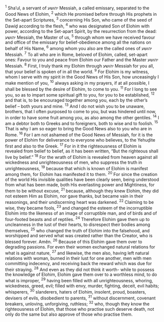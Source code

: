<sup>1</sup> Sha’ul, a servant of יהושע Messiah, a called emissary, separated to the Good News of Elohim,
<sup>2</sup> which He promised before through His prophets in the Set-apart Scriptures,
<sup>3</sup> concerning His Son, who came of the seed of Dawiḏ according to the flesh,
<sup>4</sup> who was designated Son of Elohim with power, according to the Set-apart Spirit, by the resurrection from the dead: יהושע Messiah, the Master of us,
<sup>5</sup> through whom we have received favour and office of the emissary for belief-obedience among all the nations on behalf of His Name,
<sup>6</sup> among whom you also are the called ones of יהושע Messiah.
<sup>7</sup> To all who are in Rome, beloved of Elohim, called, set-apart ones: Favour to you and peace from Elohim our Father and the Master יהושע Messiah.
<sup>8</sup> First, I truly thank my Elohim through יהושע Messiah for you all, that your belief is spoken of in all the world.
<sup>9</sup> For Elohim is my witness, whom I serve with my spirit in the Good News of His Son, how unceasingly I make mention of you,
<sup>10</sup> always asking in my prayers, if at all possible, I shall be blessed by the desire of Elohim, to come to you.
<sup>11</sup> For I long to see you, so as to impart some spiritual gift to you, for you to be established,
<sup>12</sup> and that is, to be encouraged together among you, each by the other’s belief – both yours and mine.
<sup>13</sup> And I do not wish you to be unaware, brothers, that I often purposed to come to you, but was hindered until now, in order to have some fruit among you, as also among the other gentiles.
<sup>14</sup> I am a debtor both to Greeks and to foreigners, both to wise and to foolish.
<sup>15</sup> That is why I am so eager to bring the Good News also to you who are in Rome.
<sup>16</sup> For I am not ashamed of the Good News of Messiah, for it is the power of Elohim for deliverance to everyone who believes, to the Yehuḏite first and also to the Greek.
<sup>17</sup> For in it the righteousness of Elohim is revealed from belief to belief, as it has been written, “But the righteous shall live by belief.”
<sup>18</sup> For the wrath of Elohim is revealed from heaven against all wickedness and unrighteousness of men, who suppress the truth in unrighteousness,
<sup>19</sup> because that which is known of Elohim is manifest among them, for Elohim has manifested it to them.
<sup>20</sup> For since the creation of the world His invisible qualities have been clearly seen, being understood from what has been made, both His everlasting power and Mightiness, for them to be without excuse,
<sup>21</sup> because, although they knew Elohim, they did not esteem Him as Elohim, nor gave thanks, but became vain in their reasonings, and their undiscerning heart was darkened.
<sup>22</sup> Claiming to be wise, they became fools,
<sup>23</sup> and changed the esteem of the incorruptible Elohim into the likeness of an image of corruptible man, and of birds and of four-footed beasts and of reptiles.
<sup>24</sup> Therefore Elohim gave them up to uncleanness in the lust of their hearts, to disrespect their bodies among themselves,
<sup>25</sup> who changed the truth of Elohim into the falsehood, and worshipped and served what was created rather than the Creator, who is blessed forever. Amĕn.
<sup>26</sup> Because of this Elohim gave them over to degrading passions. For even their women exchanged natural relations for what is against nature,
<sup>27</sup> and likewise, the men also, having left natural relations with woman, burned in their lust for one another, men with men committing indecency, and receiving back the reward which was due for their straying.
<sup>28</sup> And even as they did not think it worth- while to possess the knowledge of Elohim, Elohim gave them over to a worthless mind, to do what is improper,
<sup>29</sup> having been filled with all unrighteousness, whoring, wickedness, greed, evil; filled with envy, murder, fighting, deceit, evil habits; whisperers,
<sup>30</sup> slanderers, haters of Elohim, insolent, proud, boasters, devisers of evils, disobedient to parents,
<sup>31</sup> without discernment, covenant breakers, unloving, unforgiving, ruthless;
<sup>32</sup> who, though they know the righteousness of Elohim, that those who practise such deserve death, not only do the same but also approve of those who practise them.
